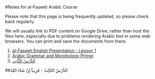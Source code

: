 [template: notes]:/
[title: Notes for al-Faṣeeḥ Arabic Course]:/

#Notes for al-Faṣeeḥ Arabic Course

Please note that this page is being frequently updated, so please check back regularly. 

We will usually link to PDF content on Google Drive, rather than host the files here, especially due to problems rendering Arabic text in some web browsers. You can print and save the documents from there.

1. [al-Faseeh English Presentation - Lesson 1](https://drive.google.com/file/d/0Bzm5CIFEd6r6ZkZrM2xVYUpMTXM/view?usp=sharing)
2. [Arabic Grammar and Morphology Primer](https://drive.google.com/file/d/0Bzm5CIFEd6r6U0lqN0VfaWVRRmM/view?usp=sharing)
3. [الدَّرْسُ الثَّانِي](https://drive.google.com/a/kalemah.org/file/d/0Bzm5CIFEd6r6S3NlWmI5eW5XOW8/view?usp=sharing)

##الدَّرْسُ الثَالِثُ - قَرِيباً إِنْ شَاءَ اللهُ 
